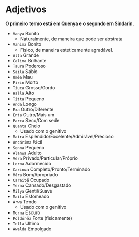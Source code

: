 # Adjetivos

**O primeiro termo está em Quenya e o segundo em Sindarin.**

-   `Vanya` Bonito
    -   Naturalmente, de maneira que pode ser abstrata
-   `Vanima` Bonito
    -   Físico, de maneira esteticamente agradável.
-   `Alta` Grande
-   `Calima` Brilhante
-   `Taura` Poderoso
-   `Saila` Sábio
-   `Úmëa` Mau
-   `Firin` Morto
-   `Tiuca` Grosso/Gordo
-   `Halla` Alto
-   `Titta` Pequeno
-   `Anda` Longo
-   `Exa` Outro/Diferente
-   `Enta` Outro/Mais um
-   `Parca` Seco/Com sede
-   `Quanta` Cheio
    -   Usado com o genitivo
-   `Maira` Esplêndido/Excelente/Admirável/Precioso
-   `Ancárima` Fácil
-   `Senna` Pequeno
-   `Alanwa` Adulto
-   `Véra` Privado/Particular/Próprio
-   `Lorna` Adormecido
-   `Carinwa` Completo/Pronto/Terminado
-   `Mára` Bom/Apropriado
-   `Caraitë` Ocupado
-   `Yerna` Cansado/Desgastado
-   `Milya` Gentil/Suave
-   `Maita` Esfomeado
-   `Arwa` Tendo
    -   Usado com o genitivo
-   `Morna` Escuro
-   `Poldórëa` Forte (fisicamente)
-   `Tella` Último
-   `Awalda` Empolgado
